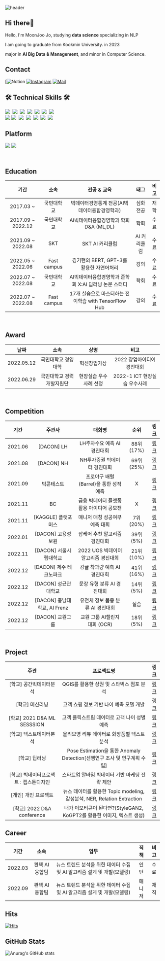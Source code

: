 
![header](https://capsule-render.vercel.app/api?type=rect&color=000000&height=150&section=header&text=MoonJoo%20Jo&fontColor=FFF884&fontSize=70&animation=fadeIn&fontAlignY=55&desc=%20&descAlignY=62&descAlign=62)

## Hi there🌙
Hello, I'm MoonJoo Jo, studying **data science** specializing in NLP

I am going to graduate from Kookmin University. in 2023

major in **AI Big Data & Management**, and minor in Computer Science.

## Contact
[![Notion](https://scratched-quotation-15e.notion.site/MoonJoo-JO-63e5c00c1676472f8b75f3e9c13e28c6)
[![Instagram](https://img.shields.io/badge/Instagram-dd2a7b?style=flat-square&logo=Instagram&logoColor=white)](https://www.instagram.com/moon._.zoo/)  [![Mail](https://img.shields.io/badge/cmj0017@gmail.com-e10915?style=flat-square&logo=Gmail&logoColor=white)](cmj0017@gmail.com)

## 🛠 Technical Skills 🛠
<p align="left">
  <img src="https://img.shields.io/badge/Python-3766AB?style=flat-square&logo=Python&logoColor=white"/></a>&nbsp 
  <img src="https://img.shields.io/badge/tensorflow-FF6F00?style=flat-square&logo=tensorflow&logoColor=white"/>&nbsp 
  <img src="https://img.shields.io/badge/Pytorch-EE4C2C?style=flat-square&logo=Pytorch&logoColor=white"/>&nbsp
  <img src="https://img.shields.io/badge/SQL-4479A1?style=flat-square&logo=MySQL&logoColor=white"/>&nbsp
  <img src="https://img.shields.io/badge/Qgis-589632?style=flat-square&logo=Qgis&logoColor=white"/></a>&nbsp 
  <img src="https://img.shields.io/badge/Excel-217346?style=flat-square&logo=Microsoft Excel&logoColor=white"/></a>&nbsp
  <img src="https://img.shields.io/badge/Figma-F24E1E?style=flat-square&logo=Figma&logoColor=white"/></a>&nbsp
  <br>
  <img src="https://img.shields.io/badge/Anaconda-44A833?style=flat-square&logo=Anaconda&logoColor=white"/>
  <img src="https://img.shields.io/badge/Jupyter-F37626?style=flat-square&logo=Jupyter&logoColor=white"/></a>&nbsp 
  <img src="https://img.shields.io/badge/Google Colab-F9AB00?style=flat-square&logo=Google Colab&logoColor=white"/></a>&nbsp 
  <img src="https://img.shields.io/badge/VSCode-007ACC?style=flat-square&logo=Visual Studio Code&logoColor=white"/></a>&nbsp 
  <img src="https://img.shields.io/badge/aws-333664?style=flat-square&logo=amazon-aws&logoColor=white"/></a>&nbsp 
  <img src="https://img.shields.io/badge/Git-F05032?style=flat-square&logo=Git&logoColor=white"/></a>&nbsp
  <img src="https://img.shields.io/badge/GitHub-181717?style=flat-square&logo=GitHub&logoColor=white"/></a>&nbsp 

## Platform
<img src="https://img.shields.io/badge/Windows-0078D6?style=flat-square&logo=Windows&logoColor=white"/> <img src="https://img.shields.io/badge/Linux-FCC624?style=flat-square&logo=Linux&logoColor=white"/>

<br>

## Education
| 기간 | 소속 | 전공 & 교육 | 태그 | 비고 |
| :------: | :------: | :------: | :------: | :------: |
| 2017.03 ~ | 국민대학교 | 빅데이터경영통계 전공(AI빅데이터융합경영학과) | 심화전공 | 재학 |
| 2017.09 ~ 2022.12| 국민대학교 | AI빅데이터융합경영학과 학회 D&A (ML,DL)| 학회 | 수료 |
| 2021.09 ~ 2022.08| SKT | SKT AI 커리큘럼 | AI 커리큘럼 | 수료 |
| 2022.05 ~ 2022.06| Fast campus | 김기현의 BERT, GPT-3를 활용한 자연어처리 | 강의 | 수료 |
| 2022.07 ~ 2022.08| 국민대학교 | AI빅데이터융합경영학과 준학회 X:AI 딥러닝 논문 스터디| 학회 | 수료 |
| 2022.07 ~ 2022.08| Fast campus | 17개 실습으로 마스터하는 전이학습 with TensorFlow Hub | 강의 | 수료 |

<br>

## Award
| 날짜 | 소속 | 상명 | 비고 |
| :------: | :------: | :------: | :------: |
| 2022.05.12 | 국민대학교 경영대학 | 혁신창업가상 | 2022 창업아이디어 경진대회 |
| 2022.06.29 | 국민대학교 경력개발지원단 | 현장실습 우수사례 선정 | 2022-1 ICT 현장실습 우수사례|

<br>

## Competition
| 기간 | 주관사 | 대회명 | 순위 | 링크 |
| :------:| :------: | :------:| :------:|:------:|
| 2021.06 | [DACON] LH | LH주차수요 예측 AI 경진대회 | 88위(17%) | [링크](https://github.com/moonjoo98/DACON/tree/main/LH%EC%A3%BC%EC%B0%A8%EC%88%98%EC%9A%94%EC%98%88%EC%B8%A1)|
| 2021.08 | [DACON] NH | NH투자증권 빅데이터 경진대회 | 69위(25%) | [링크](https://github.com/moonjoo98/DACON/tree/main/NH%20%EC%A3%BC%EC%8B%9D%EB%B3%B4%EC%9C%A0%EA%B8%B0%EA%B0%84%20%EC%98%88%EC%B8%A1) |
| 2021.09 | 빅콘테스트 | 프로야구 배럴(Barrel)을 통한 성적 예측 | X | [링크](https://github.com/moonjoo98/BigContest) |
| 2021.11 | BC | 금융 빅데이터 플랫폼 활용 아이디어 공모전	| X | [링크](https://github.com/moonjoo98/Competition/tree/main/%EA%B8%88%EC%9C%B5%EB%B9%85%EB%8D%B0%EC%9D%B4%ED%84%B0%ED%94%8C%EB%9E%AB%ED%8F%BC) |
| 2021.11 | [KAGGLE] 플랫포머스 | 매니저 매칭 성공여부 예측 대회	| 7위(20%) | [링크](https://github.com/moonjoo98/KAGGLE) |
| 2022.01 | [DACON] 고용정보원 | 잡케어 추천 알고리즘 경진대회	| 39위(5%) | [링크](https://github.com/moonjoo98/DACON/tree/main/%EC%9E%A1%EC%BC%80%EC%96%B4%20%EC%B6%94%EC%B2%9C%20%EC%95%8C%EA%B3%A0%EB%A6%AC%EC%A6%98) |
| 2022.11 | [DACON] 서울시립대학교 | 2022 UOS 빅데이터 알고리즘 경진대회	| 21위(10%) | [링크](https://github.com/moonjoo98/Seoul_Bike) |
| 2022.12 | [DACON] 제주 테크노파크 | 감귤 착과량 예측 AI 경진대회	| 41위(16%) | [링크](https://github.com/moonjoo98/DACON/tree/main/%5BDACON%5D%EA%B0%90%EA%B7%A4%20%EC%B0%A9%EA%B3%BC%EB%9F%89) |
| 2022.12 | [DACON] 성균관대학교 | 문장 유형 분류 AI 경진대회	| 14위(5%) | [링크](https://github.com/moonjoo98/DACON/tree/main/%5BDACON%5D%EB%AC%B8%EC%9E%A5%EC%9C%A0%ED%98%95) |
| 2022.12 | [DACON] 충남대학교, AI Frenz | 유전체 정보 품종 분류 AI 경진대회	| 실습 | [링크](https://github.com/moonjoo98/DACON/tree/main/%EC%9C%A0%EC%A0%84%EC%B2%B4%20%EC%A0%95%EB%B3%B4%20%ED%92%88%EC%A2%85%20%EB%B6%84%EB%A5%98) |
| 2022.12 | [DACON] 교원그룹 | 교원 그룹 AI챌린지 대회 (OCR)| 18위(5%) | [링크](https://github.com/moonjoo98/DACON/tree/main/%5BDACON%5D%EA%B5%90%EC%9B%90%20OCR%20%EC%B1%8C%EB%A6%B0%EC%A7%80) |

<br>

## Project
| 주관 | 프로젝트명 | 링크 |
| :------: | :------:| :------:|
| [학교] 공간빅데이터분석 | QGIS를 활용한 상권 및 스타벅스 점포 분석 | [링크](https://github.com/moonjoo98/KMU-CLASS/tree/main/%EA%B3%B5%EA%B0%84%20%EB%B9%85%EB%8D%B0%EC%9D%B4%ED%84%B0%EB%B6%84%EC%84%9D(QGIS)) |
| [학교] 머신러닝 | 고객 쇼핑 정보 기반 나이 예측 모델 개발 | [링크](https://github.com/moonjoo98/KMU-CLASS/tree/main/%EB%A8%B8%EC%8B%A0%EB%9F%AC%EB%8B%9D) |
| [학교] 2021 D&A ML SESSSION | 고객 클릭스트림 데이터로 고객 나이 성별 예측 | [링크](https://github.com/moonjoo98/DnA) |
| [학교] 텍스트데이터분석 | 올리브영 리뷰 데이터로 화장품별 텍스트 분석 | [링크](https://github.com/moonjoo98/KMU-CLASS/tree/main/%ED%85%8D%EC%8A%A4%ED%8A%B8%EB%8D%B0%EC%9D%B4%ED%84%B0%EB%B6%84%EC%84%9D) |
| [학교] 딥러닝 | Pose Estimation을 통한 Anomaly Detection[선행연구 조사 및 연구계획 수립] | [링크](https://github.com/moonjoo98/KMU-CLASS/tree/main/%EB%94%A5%EB%9F%AC%EB%8B%9D)
| [학교] 빅데이터프로젝트 : 캡스톤디자인 | 스타트업 알바임 빅데이터 기반 마케팅 전략 제안 | [링크](https://github.com/moonjoo98/Capstone-Greyd) |
| [개인] 개인 프로젝트 | 뉴스 데이터를 활용한 Topic modeling, 감성분석, NER, Relation Extraction | [링크](https://github.com/moonjoo98/News_trend) |
| [학교] 2022 D&A conference | 내가 이모티콘이 된다면?(StyleGAN2, KoGPT2를 활용한 이미지, 텍스트 생성) | [링크](https://github.com/moonjoo98/IAM-Emoticon) |

## Career
| 기간 | 소속 | 업무 | 직책 | 비고 |
| :------: | :------: | :------: | :------: | :------: |
| 2022.03 | 콴텍 AI 융합팀 | 뉴스 트렌드 분석을 위한 데이터 수집 및 AI 알고리즘 설게 및 개발(모델링) | 인턴 | 수료 |
| 2022.09 | 콴텍 AI 융합팀 | 뉴스 트렌드 분석을 위한 데이터 수집 및 AI 알고리즘 설게 및 개발(모델링) | 매니저 | 재직 |


## Hits
[![Hits](https://hits.seeyoufarm.com/api/count/incr/badge.svg?url=https://github.com/moonjoo98%2Fgjbae1212%2Fhit-counter)](https://hits.seeyoufarm.com)

## GitHub Stats
![Anurag's GitHub stats](https://github-readme-stats.vercel.app/api?username=moonjoo98&show_icons=true&theme=radical)





